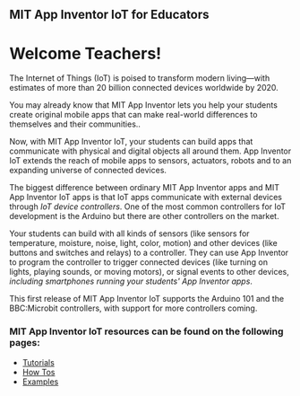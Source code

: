 ## MIT App Inventor IoT for Educators

# Welcome Teachers!

The Internet of Things (IoT) is poised to transform modern
living&mdash;with estimates of more than 20 billion connected devices
worldwide by 2020.

You may already know that MIT App Inventor lets you 
help your students create original mobile apps
that can make real-world differences to themselves and their communities..

Now, with MIT App Inventor IoT, your students can build apps that
communicate with physical and digital objects all around them.
App Inventor IoT extends the reach of mobile apps to sensors,
actuators, robots and to an expanding universe of connected
devices.

The biggest difference between ordinary MIT App Inventor apps and MIT
App Inventor IoT apps is that IoT apps communicate with
external devices through <em>IoT device controllers</em>. One of the most common controllers for
IoT development is the Arduino but there are other
controllers on the market.

Your students can build with all kinds of
sensors (like sensors for temperature, moisture, noise,
light, color, motion) and other devices (like buttons and
switches and relays) to a controller.  They can use App Inventor
to program the controller to trigger connected devices (like
turning on lights, playing sounds, or moving motors), or signal
events to other devices, <em>including smartphones running your students' App Inventor
apps</em>.

This first release of MIT App Inventor IoT supports the Arduino 101
and the BBC:Microbit controllers, with support for more controllers coming.

### MIT App Inventor IoT resources can be found on the following pages:

-   [Tutorials](#/teachers/tutorials)
-   [How Tos](#/teachers/howtos)
-   [Examples](#/teachers/examples)
